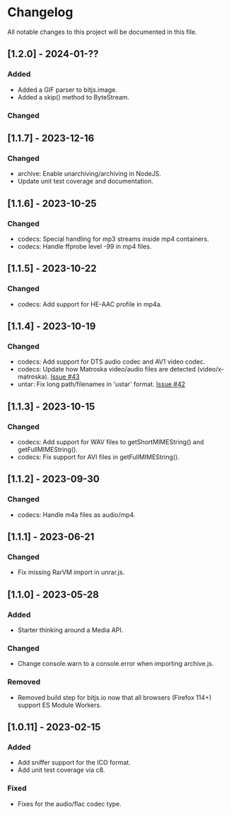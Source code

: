 # Changelog

All notable changes to this project will be documented in this file.

## [1.2.0] - 2024-01-??

### Added

- Added a GIF parser to bitjs.image.
- Added a skip() method to ByteStream.

### Changed

## [1.1.7] - 2023-12-16

### Changed

- archive: Enable unarchiving/archiving in NodeJS.
- Update unit test coverage and documentation.

## [1.1.6] - 2023-10-25

### Changed

- codecs: Special handling for mp3 streams inside mp4 containers.
- codecs: Handle ffprobe level -99 in mp4 files.

## [1.1.5] - 2023-10-22

### Changed

- codecs: Add support for HE-AAC profile in mp4a.

## [1.1.4] - 2023-10-19

### Changed

- codecs: Add support for DTS audio codec and AV1 video codec.
- codecs: Update how Matroska video/audio files are detected (video/x-matroska).
  [Issue #43](https://github.com/codedread/bitjs/issues/43)
- untar: Fix long path/filenames in 'ustar' format. [Issue #42](https://github.com/codedread/bitjs/issues/43)

## [1.1.3] - 2023-10-15

### Changed

- codecs: Add support for WAV files to getShortMIMEString() and getFullMIMEString().
- codecs: Fix support for AVI files in getFullMIMEString().

## [1.1.2] - 2023-09-30

### Changed

- codecs: Handle m4a files as audio/mp4.

## [1.1.1] - 2023-06-21

### Changed

- Fix missing RarVM import in unrar.js.

## [1.1.0] - 2023-05-28

### Added

- Starter thinking around a Media API.

### Changed

- Change console.warn to a console.error when importing archive.js.

### Removed

- Removed build step for bitjs.io now that all browsers (Firefox 114+) support ES Module Workers.

## [1.0.11] - 2023-02-15

### Added

- Add sniffer support for the ICO format.
- Add unit test coverage via c8.

### Fixed

- Fixes for the audio/flac codec type.

